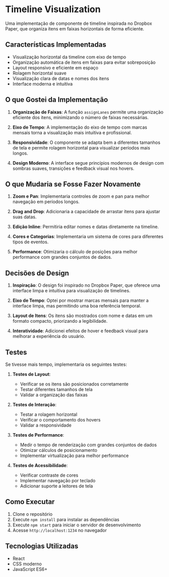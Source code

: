 # Timeline Visualization

Uma implementação de componente de timeline inspirada no Dropbox Paper, que organiza itens em faixas horizontais de forma eficiente.

## Características Implementadas

- Visualização horizontal da timeline com eixo de tempo
- Organização automática de itens em faixas para evitar sobreposição
- Layout responsivo e eficiente em espaço
- Rolagem horizontal suave
- Visualização clara de datas e nomes dos itens
- Interface moderna e intuitiva

## O que Gostei da Implementação

1. **Organização de Faixas**: A função `assignLanes` permite uma organização eficiente dos itens, minimizando o número de faixas necessárias.

2. **Eixo de Tempo**: A implementação do eixo de tempo com marcas mensais torna a visualização mais intuitiva e profissional.

3. **Responsividade**: O componente se adapta bem a diferentes tamanhos de tela e permite rolagem horizontal para visualizar períodos mais longos.

4. **Design Moderno**: A interface segue princípios modernos de design com sombras suaves, transições e feedback visual nos hovers.

## O que Mudaria se Fosse Fazer Novamente

1. **Zoom e Pan**: Implementaria controles de zoom e pan para melhor navegação em períodos longos.

2. **Drag and Drop**: Adicionaria a capacidade de arrastar itens para ajustar suas datas.

3. **Edição Inline**: Permitiria editar nomes e datas diretamente na timeline.

4. **Cores e Categorias**: Implementaria um sistema de cores para diferentes tipos de eventos.

5. **Performance**: Otimizaria o cálculo de posições para melhor performance com grandes conjuntos de dados.

## Decisões de Design

1. **Inspiração**: O design foi inspirado no Dropbox Paper, que oferece uma interface limpa e intuitiva para visualização de timelines.

2. **Eixo de Tempo**: Optei por mostrar marcas mensais para manter a interface limpa, mas permitindo uma boa referência temporal.

3. **Layout de Itens**: Os itens são mostrados com nome e datas em um formato compacto, priorizando a legibilidade.

4. **Interatividade**: Adicionei efeitos de hover e feedback visual para melhorar a experiência do usuário.

## Testes

Se tivesse mais tempo, implementaria os seguintes testes:

1. **Testes de Layout**:
   - Verificar se os itens são posicionados corretamente
   - Testar diferentes tamanhos de tela
   - Validar a organização das faixas

2. **Testes de Interação**:
   - Testar a rolagem horizontal
   - Verificar o comportamento dos hovers
   - Validar a responsividade

3. **Testes de Performance**:
   - Medir o tempo de renderização com grandes conjuntos de dados
   - Otimizar cálculos de posicionamento
   - Implementar virtualização para melhor performance

4. **Testes de Acessibilidade**:
   - Verificar contraste de cores
   - Implementar navegação por teclado
   - Adicionar suporte a leitores de tela

## Como Executar

1. Clone o repositório
2. Execute `npm install` para instalar as dependências
3. Execute `npm start` para iniciar o servidor de desenvolvimento
4. Acesse `http://localhost:1234` no navegador

## Tecnologias Utilizadas

- React
- CSS moderno
- JavaScript ES6+ 